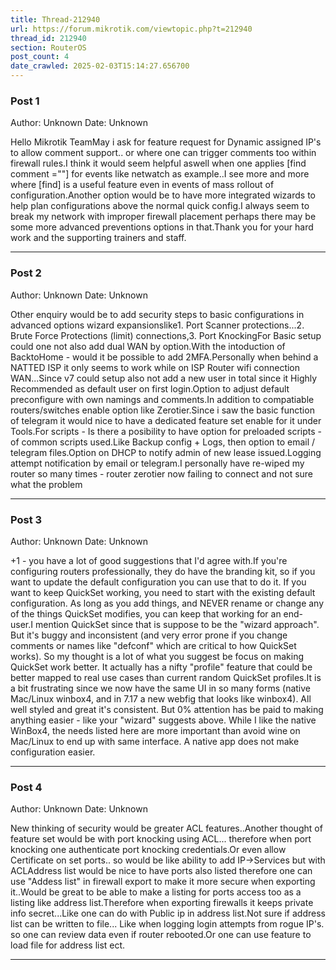 ```yaml
---
title: Thread-212940
url: https://forum.mikrotik.com/viewtopic.php?t=212940
thread_id: 212940
section: RouterOS
post_count: 4
date_crawled: 2025-02-03T15:14:27.656700
---
```


### Post 1
Author: Unknown
Date: Unknown

Hello Mikrotik TeamMay i ask for feature request for Dynamic assigned IP's to allow comment support.. or where one can trigger comments too within firewall rules.I think it would seem helpful aswell when one applies [find comment =""] for events like netwatch as example..I see more and more where [find] is a useful feature even in events of mass rollout of configuration.Another option would be to have more integrated wizards to help plan configurations above the normal quick config.I always seem to break my network with improper firewall placement perhaps there may be some more advanced preventions options in that.Thank you for your hard work and the supporting trainers and staff.

---
### Post 2
Author: Unknown
Date: Unknown

Other enquiry would be to add security steps to basic configurations in advanced options wizard expansionslike1. Port Scanner protections...2. Brute Force Protections (limit) connections,3. Port KnockingFor Basic setup could one not also add dual WAN by option.With the intoduction of BacktoHome - would it be possible to add 2MFA.Personally when behind a NATTED ISP it only seems to work while on ISP Router wifi connection WAN...Since v7 could setup also not add a new user in total since it Highly Recommended as default user on first login.Option to adjust default preconfigure with own namings and comments.In addition to compatiable routers/switches enable option like Zerotier.Since i saw the basic function of telegram it would nice to have a dedicated feature set enable for it under Tools.For scripts - Is there a posibility to have option for preloaded scripts - of common scripts used.Like Backup config + Logs, then option to email / telegram files.Option on DHCP to notify admin of new lease issued.Logging attempt notification by email or telegram.I personally have re-wiped my router so many times - router zerotier now failing to connect and not sure what the problem

---
### Post 3
Author: Unknown
Date: Unknown

+1 - you have a lot of good suggestions that I'd agree with.If you're configuring routers professionally, they do have the branding kit, so if you want to update the default configuration you can use that to do it.  If you want to keep QuickSet working, you need to start with the existing default configuration.  As long as you add things, and NEVER rename or change any of the things QuickSet modifies, you can keep that working for an end-user.I mention QuickSet since that is suppose to be the "wizard approach".  But it's buggy and inconsistent (and very error prone if you change comments or names like "defconf" which are critical to how QuickSet works).  So my thought is a lot of what you suggest be focus on making QuickSet work better.  It actually has a nifty "profile" feature that could be better mapped to real use cases than current random QuickSet profiles.It is a bit frustrating since we now have the same UI in so many forms (native Mac/Linux winbox4, and in 7.17 a new webfig that looks like winbox4). All well styled and great it's consistent.  But 0% attention has be paid to making anything easier - like your "wizard" suggests above.  While I like the native WinBox4, the needs listed here are more important than avoid wine on Mac/Linux to end up with same interface.  A native app does not make configuration easier.

---
### Post 4
Author: Unknown
Date: Unknown

New thinking of security would be greater ACL features..Another thought of feature set would be with port knocking using ACL... therefore when port knocking one authenticate port knocking credentials.Or even allow Certificate on set ports.. so would be like ability to add IP->Services but with ACLAddress list would be nice to have ports also listed therefore one can use "Addess list" in firewall export to make it more secure when exporting it..Would be great to be able to make a listing for ports access too as a listing like address list.Therefore when exporting firewalls it keeps private info secret...Like one can do with Public ip in address list.Not sure if address list can be written to file... Like when logging login attempts from rogue IP's. so one can review data even if router rebooted.Or one can use feature to load file for address list ect.

---
